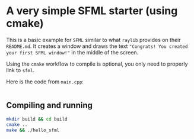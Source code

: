 # A very simple SFML starter (using cmake)

This is a basic example for `SFML` similar to what `raylib` provides on their
`README.md`. It creates a window and draws the text `"Congrats! You created your
first SFML window!"` in the middle of the screen.

Using the `cmake` workflow to compile is optional, you only need to properly
link to `sfml`.

Here is the code from `main.cpp`:
```cpp
```

## Compiling and running
```bash
mkdir build && cd build
cmake ..
make && ./hello_sfml
```
